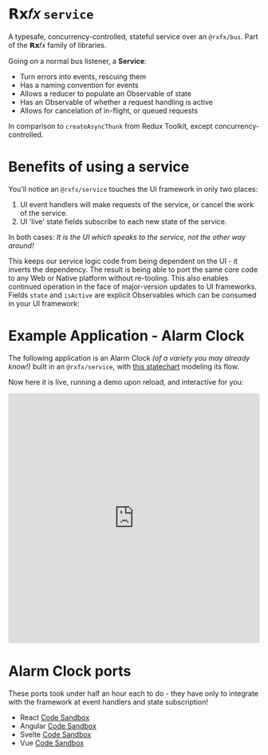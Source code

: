 # 𝗥𝘅𝑓𝑥 `service`

A typesafe, concurrency-controlled, stateful service over an `@rxfx/bus`. Part of the 𝗥𝘅𝑓𝑥 family of libraries.

Going on a normal bus listener, a **Service**:

- Turn errors into events, rescuing them
- Has a naming convention for events
- Allows a reducer to populate an Observable of state
- Has an Observable of whether a request handling is active
- Allows for cancelation of in-flight, or queued requests

In comparison to `createAsyncThunk` from Redux Toolkit, except concurrency-controlled.

# Benefits of using a service

You'll notice an `@rxfx/service` touches the UI framework in only two places:

1. UI event handlers will make requests of the service, or cancel the work of the service.
1. UI 'live' state fields subscribe to each new state of the service.

In both cases: _It is the UI which speaks to the service, not the other way around!_ 

This keeps our service logic code from being dependent on the UI - it inverts the dependency. The result is being able to port the same core code to any Web or Native platform without re-tooling. This also enables continued operation in the face of major-version updates to UI frameworks.
Fields `state` and `isActive` are explicit Observables which can be consumed in your UI framework:

# Example Application - Alarm Clock
The following application is an Alarm Clock _(of a variety you may already know!)_ built in an `@rxfx/service`, with [this statechart](https://s3.amazonaws.com/www.deanius.com/rxfx-alarm-clock-xstate.png) modeling its flow.


Now here it is live, running a demo upon reload, and interactive for you:

<iframe src="https://codesandbox.io/embed/rxfx-service-alarm-clock-vue-hk916l?fontsize=14&hidenavigation=1&theme=dark"
     style="width:100%; height:500px; border:0; border-radius: 4px; overflow:hidden;"
     title="rxfx/service alarm clock - Vue"
     allow="accelerometer; ambient-light-sensor; camera; encrypted-media; geolocation; gyroscope; hid; microphone; midi; payment; usb; vr; xr-spatial-tracking"
     sandbox="allow-forms allow-modals allow-popups allow-presentation allow-same-origin allow-scripts"
   ></iframe>


# Alarm Clock ports

These ports took under half an hour each to do - they have only to integrate with the framework at event handlers and state subscription!

 - React
[Code Sandbox](https://codesandbox.io/s/rxfx-bus-alarm-clock-react-8or1oq)
- Angular [Code Sandbox](https://codesandbox.io/s/rxfx-service-alarm-clock-angular-sdenc1)
- Svelte [Code Sandbox](https://codesandbox.io/s/rxfx-service-alarm-clock-svelte-d0bejx)
- Vue [Code Sandbox](https://codesandbox.io/s/rxfx-service-alarm-clock-vue-hk916l)